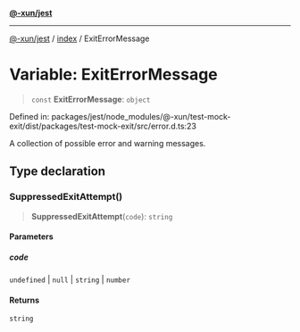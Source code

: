 [**@-xun/jest**](../../README.md)

***

[@-xun/jest](../../README.md) / [index](../README.md) / ExitErrorMessage

# Variable: ExitErrorMessage

> `const` **ExitErrorMessage**: `object`

Defined in: packages/jest/node\_modules/@-xun/test-mock-exit/dist/packages/test-mock-exit/src/error.d.ts:23

A collection of possible error and warning messages.

## Type declaration

### SuppressedExitAttempt()

> **SuppressedExitAttempt**(`code`): `string`

#### Parameters

##### code

`undefined` | `null` | `string` | `number`

#### Returns

`string`

